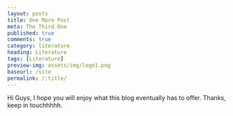 ```yaml
---
layout: posts
title: One More Post
meta: The Third One
published: true
comments: true
category: literature
heading: Literature
tags: [Literature]
preview-img: assets/img/logo1.png
baseurl: /site
permalink: /:title/
---
```


Hi Guys, I hope you will enjoy what this blog eventually has to offer.
Thanks, keep in touchhhhh.
